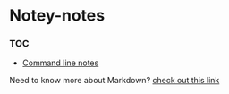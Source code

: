 # Notey-notes

### TOC

- [Command line notes ](./notes/commandLine.md)

Need to know more about Markdown?
[check out this link](https://guides.github.com/features/mastering-markdown/)
